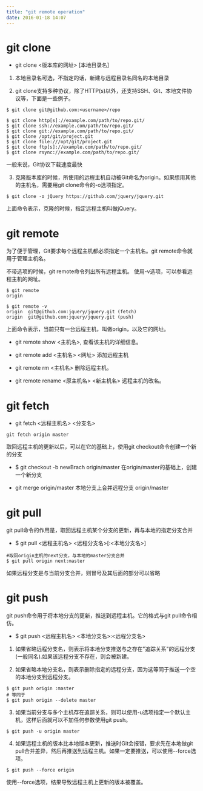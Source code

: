 ```yaml
---
title: "git remote operation"
date: 2016-01-18 14:07
---
```


# git clone

* git clone <版本库的网址> [本地目录名]

1. 本地目录名可选，不指定的话，新建与远程目录名同名的本地目录

2. git clone支持多种协议，除了HTTP(s)以外，还支持SSH、Git、本地文件协议等，下面是一些例子。

```
$ git clone git@github.com:<username>/repo

$ git clone http[s]://example.com/path/to/repo.git/
$ git clone ssh://example.com/path/to/repo.git/
$ git clone git://example.com/path/to/repo.git/
$ git clone /opt/git/project.git 
$ git clone file:///opt/git/project.git
$ git clone ftp[s]://example.com/path/to/repo.git/
$ git clone rsync://example.com/path/to/repo.git/
```

一般来说，Git协议下载速度最快

3. 克隆版本库的时候，所使用的远程主机自动被Git命名为origin。如果想用其他的主机名，需要用git clone命令的-o选项指定。

```
$ git clone -o jQuery https://github.com/jquery/jquery.git
```

上面命令表示，克隆的时候，指定远程主机叫做jQuery。

# git remote

为了便于管理，Git要求每个远程主机都必须指定一个主机名。git remote命令就用于管理主机名。

不带选项的时候，git remote命令列出所有远程主机。
使用-v选项，可以参看远程主机的网址。

```
$ git remote
origin

$ git remote -v
origin  git@github.com:jquery/jquery.git (fetch)
origin  git@github.com:jquery/jquery.git (push)
```

上面命令表示，当前只有一台远程主机，叫做origin，以及它的网址。

* git remote show <主机名>, 查看该主机的详细信息。

* git remote add <主机名> <网址> 添加远程主机
 
* git remote rm <主机名> 删除远程主机。

* git remote rename  <原主机名> <新主机名> 远程主机的改名。


# git fetch

* git fetch <远程主机名> <分支名>

```
git fetch origin master
```

取回远程主机的更新以后，可以在它的基础上，使用git checkout命令创建一个新的分支

* $ git checkout -b newBrach origin/master 在origin/master的基础上，创建一个新分支

* git merge origin/master 本地分支上合并远程分支 origin/master

# git pull

git pull命令的作用是，取回远程主机某个分支的更新，再与本地的指定分支合并

* $ git pull <远程主机名> <远程分支名>[:<本地分支名>]

```
#取回origin主机的next分支，与本地的master分支合并
$ git pull origin next:master
```

如果远程分支是与当前分支合并，则冒号及其后面的部分可以省略

# git push

git push命令用于将本地分支的更新，推送到远程主机。它的格式与git pull命令相仿。

* $ git push <远程主机名> <本地分支名>:<远程分支名>

1. 如果省略远程分支名，则表示将本地分支推送与之存在"追踪关系"的远程分支(一般同名).如果该远程分支不存在，则会被新建。

2. 如果省略本地分支名，则表示删除指定的远程分支，因为这等同于推送一个空的本地分支到远程分支。

```
$ git push origin :master
# 等同于
$ git push origin --delete master
```

3. 如果当前分支与多个主机存在追踪关系，则可以使用-u选项指定一个默认主机，这样后面就可以不加任何参数使用git push。

```
$ git push -u origin master
```

4. 如果远程主机的版本比本地版本更新，推送时Git会报错，要求先在本地做git pull合并差异，然后再推送到远程主机。如果一定要推送，可以使用--force选项。

```
$ git push --force origin
```
 
使用--force选项，结果导致远程主机上更新的版本被覆盖。